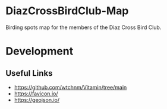 # DiazCrossBirdClub-Map
Birding spots map for the members of the Diaz Cross Bird Club.

# Development
 ## Useful Links
 - https://github.com/wtchnm/Vitamin/tree/main
 - https://favicon.io/
 - https://geojson.io/